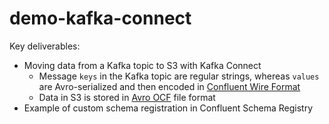 # demo-kafka-connect

Key deliverables:

- Moving data from a Kafka topic to S3 with Kafka Connect
    - Message `keys` in the Kafka topic are regular strings, whereas `values` are Avro-serialized and then encoded in [Confluent Wire Format](https://docs.confluent.io/platform/current/schema-registry/fundamentals/serdes-develop/index.html#wire-format)
    - Data in S3 is stored in [Avro OCF](https://en.wikipedia.org/wiki/Apache_Avrohttps://en.wikipedia.org/wiki/Apache_Avro) file format
- Example of custom schema registration in Confluent Schema Registry

